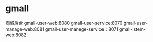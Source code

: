 # gmall
商城后台
gmall-user-web:8080
gmall-user-service:8070
gmall-user-manage-web:8081
gmall-user-manege-service：8071
gmall-istem-web:8082
